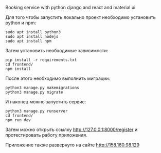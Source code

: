 Booking service with python django and react and material ui

Для того чтобы запустить локально проект необходимо установить python и npm:

```shell
sudo apt install python3
sudo apt install nodejs
sudo apt install npm
```

Затем установить необходимые зависимости:

```shell
pip install -r requirements.txt
cd frontend/
npm install
```

После этого необходимо выполнить миграции:

```shell
python3 manage.py makemigrations
python3 manage.py migrate
```

И наконец можно запустить сервис:

```shell
python3 manage.py runserver
cd frontend/
npm run dev
```

Затем можно открыть ссылку http://127.0.0.1:8000/register и протестировать работу приложения.

Приложение также развернуто на сайте http://158.160.98.129